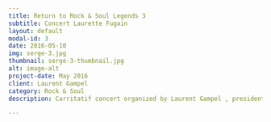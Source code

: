 ```yaml
---
title: Return to Rock & Soul Legends 3
subtitle: Concert Laurette Fugain
layout: default
modal-id: 3
date: 2016-05-10
img: serge-3.jpg
thumbnail: serge-3-thumbnail.jpg
alt: image-alt
project-date: May 2016
client: Laurent Gampel
category: Rock & Soul
description: Carritatif concert organized by Laurent Gampel , president of the association Laurette Fugain .

---
```

